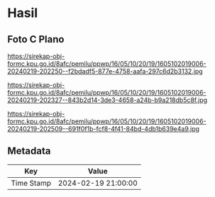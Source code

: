 # Hasil

## Foto C Plano

https://sirekap-obj-formc.kpu.go.id/8afc/pemilu/ppwp/16/05/10/20/19/1605102019006-20240219-202250--f2bdadf5-877e-4758-aafa-297c6d2b3132.jpg

https://sirekap-obj-formc.kpu.go.id/8afc/pemilu/ppwp/16/05/10/20/19/1605102019006-20240219-202327--843b2d14-3de3-4658-a24b-b9a218db5c8f.jpg

https://sirekap-obj-formc.kpu.go.id/8afc/pemilu/ppwp/16/05/10/20/19/1605102019006-20240219-202509--691f0f1b-fcf8-4f41-84bd-4db1b639e4a9.jpg


## Metadata

| Key        | Value               |
| ---------- | ------------------- |
| Time Stamp | 2024-02-19 21:00:00 |



